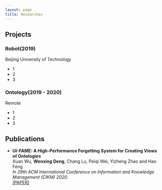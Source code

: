 ```yaml
---
layout: page
title: Researches
---
```

## Projects

### Robot(2019)
Beijing University of Technology
* 1  
* 2  
* 3  

### Ontology(2019 - 2020)
Remote           
* 1  
* 2  
* 3  

## Publications
* **UI-FAME: A High-Performance Forgetting System for Creating Views of Ontologies**  
  Xuan Wu, **Wenxing Deng**, Chang Lu, Peiqi Wei, Yizheng Zhao and Hao Feng  
  _In 29th ACM International Conference on Information and Knowledge Management (CIKM) 2020._    
  [[PAPER]](/pub/CIKM_2020_paper_2000.pdf)

